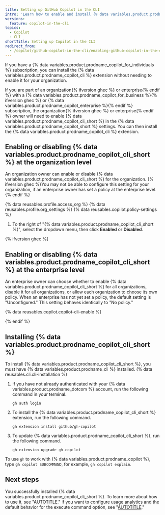 ```yaml
---
title: Setting up GitHub Copilot in the CLI
intro: 'Learn how to enable and install {% data variables.product.prodname_copilot_cli %}.'
versions:
  feature: copilot-in-the-cli
topics:
  - Copilot
  - CLI
shortTitle: Setting up Copilot in the CLI
redirect_from:
  - /copilot/github-copilot-in-the-cli/enabling-github-copilot-in-the-cli
---
```


If you have a {% data variables.product.prodname_copilot_for_individuals %} subscription, you can install the {% data variables.product.prodname_copilot_cli %} extension without needing to enable it for your organization.

If you are part of an organization{% ifversion ghec %} or enterprise{% endif %} with a {% data variables.product.prodname_copilot_for_business %}{% ifversion ghec %} or {% data variables.product.prodname_copilot_enterprise %}{% endif %} subscription, the organization{% ifversion ghec %} or enterprise{% endif %} owner will need to enable {% data variables.product.prodname_copilot_cli_short %} in the {% data variables.product.prodname_copilot_short %} settings. You can then install the {% data variables.product.prodname_copilot_cli %} extension.

## Enabling or disabling {% data variables.product.prodname_copilot_cli_short %} at the organization level

An organization owner can enable or disable {% data variables.product.prodname_copilot_cli_short %} for the organization. {% ifversion ghec %}You may not be able to configure this setting for your organization, if an enterprise owner has set a policy at the enterprise level.{% endif %}

{% data reusables.profile.access_org %}
{% data reusables.profile.org_settings %}
{% data reusables.copilot.policy-settings %}
1. To the right of "{% data variables.product.prodname_copilot_cli_short %}", select the dropdown menu, then click **Enabled** or **Disabled**.

{% ifversion ghec %}

## Enabling or disabling {% data variables.product.prodname_copilot_cli_short %} at the enterprise level

An enterprise owner can choose whether to enable {% data variables.product.prodname_copilot_cli_short %} for all organizations, disable it for all organizations, or allow each organization to choose its own policy. When an enterprise has not yet set a policy, the default setting is "Unconfigured." This setting behaves identically to "No policy."

{% data reusables.copilot.copilot-cli-enable %}

{% endif %}

## Installing {% data variables.product.prodname_copilot_cli_short %}

To install {% data variables.product.prodname_copilot_cli_short %}, you must have {% data variables.product.prodname_cli %} installed. {% data reusables.cli.cli-installation %}

1. If you have not already authenticated with your {% data variables.product.prodname_dotcom %} account, run the following command in your terminal.

    ```shell copy
    gh auth login
    ```

1. To install the {% data variables.product.prodname_copilot_cli_short %} extension, run the following command.

    ```shell copy
    gh extension install github/gh-copilot
    ```

1. To update {% data variables.product.prodname_copilot_cli_short %}, run the following command.

    ```shell copy
    gh extension upgrade gh-copilot
    ```

To use `gh` to work with {% data variables.product.prodname_copilot %}, type `gh copilot SUBCOMMAND`, for example, `gh copilot explain`.

## Next steps

You successfully installed {% data variables.product.prodname_copilot_cli_short %}. To learn more about how to use it, see "[AUTOTITLE](/copilot/github-copilot-in-the-cli/using-github-copilot-in-the-cli)." If you want to configure usage analytics and the default behavior for the execute command option, see "[AUTOTITLE](/copilot/github-copilot-in-the-cli/configuring-github-copilot-in-the-cli)."
